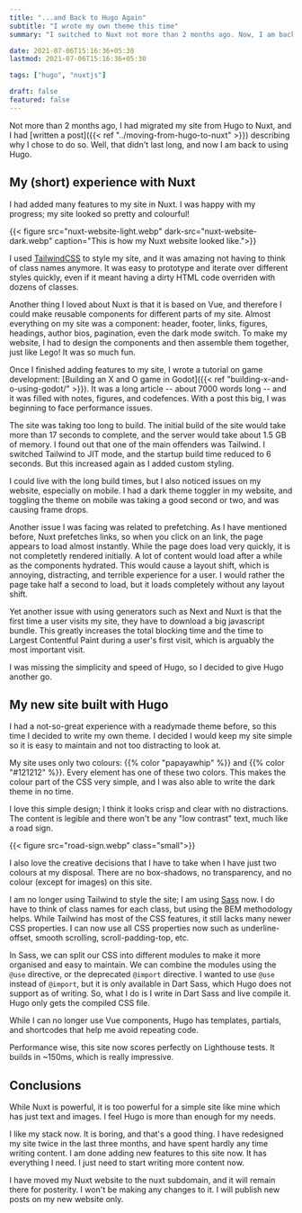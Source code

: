 ```yaml
---
title: "...and Back to Hugo Again"
subtitle: "I wrote my own theme this time"
summary: "I switched to Nuxt not more than 2 months ago. Now, I am back to using Hugo, and intend to do so for the forseeable future."

date: 2021-07-06T15:16:36+05:30
lastmod: 2021-07-06T15:16:36+05:30

tags: ["hugo", "nuxtjs"]

draft: false
featured: false
---
```


Not more than 2 months ago, I had migrated my site from Hugo to Nuxt, and I had [written a post]({{< ref "../moving-from-hugo-to-nuxt" >}}) describing why I chose to do so. Well, that didn't last long, and now I am back to using Hugo. 

## My (short) experience with Nuxt

I had added many features to my site in Nuxt. I was happy with my progress; my site looked so pretty and colourful!

{{< figure src="nuxt-website-light.webp" dark-src="nuxt-website-dark.webp" caption="This is how my Nuxt website looked  like.">}}

I used [TailwindCSS](https://tailwindcss.com/) to style my site, and it was amazing not having to think of class names anymore. It was easy to prototype and iterate over different styles quickly, even if it meant having a dirty HTML code overriden with dozens of classes. 

Another thing I loved about Nuxt is that it is based on Vue, and therefore I could make reusable components for different parts of my site. Almost everything on my site was a component: header, footer, links, figures, headings, author bios, pagination, even the dark mode switch. To make my website, I had to design the components and then assemble them together, just like Lego! It was so much fun.

Once I finished adding features to my site, I wrote a tutorial on game development: [Building an X and O game in Godot]({{< ref "building-x-and-o-using-godot/" >}}). It was a long article -- about 7000 words long -- and it was filled with notes, figures, and codefences. With a post this big, I was beginning to face performance issues. 

The site was taking too long to build. The initial build of the site would take more than 17 seconds to complete, and the server would take about 1.5 GB of memory. I found out that one of the main offenders was Tailwind. I switched Tailwind to JIT mode, and the startup build time reduced to 6 seconds. But this increased again as I added custom styling.

I could live with the long build times, but I also noticed issues on my website, especially on mobile. I had a dark theme toggler in my website, and toggling the theme on mobile was taking a good second or two, and was causing frame drops.

Another issue I was facing was related to prefetching. As I have mentioned before, Nuxt prefetches links, so when you click on an link, the page appears to load almost instantly. While the page does load very quickly, it is not completetly rendered initially. A lot of content would load after a while as the components hydrated. This would cause a layout shift, which is annoying, distracting, and terrible experience for a user. I would rather the page take half a second to load, but it loads completely without any layout shift.

Yet another issue with using generators such as Next and Nuxt is that the first time a user visits my site, they have to download a big javascript bundle. This greatly increases the total blocking time and the time to Largest Contentful Paint during a user's first visit, which is arguably the most important visit. 

I was missing the simplicity and speed of Hugo, so I decided to give Hugo another go.

## My new site built with Hugo

I had a not-so-great experience with a readymade theme before, so this time I decided to write my own theme. I decided I would keep my site simple so it is easy to maintain and not too distracting to look at. 

My site uses only two colours: {{% color "papayawhip" %}} and {{% color "#121212" %}}. Every element has one of these two colors. This makes the colour part of the CSS very simple, and I was also able to write the dark theme in no time. 

I love this simple design; I think it looks crisp and clear with no distractions. The content is legible and there won't be any "low contrast" text, much like a road sign. 

{{< figure src="road-sign.webp" class="small">}}

I also love the creative decisions that I have to take when I have just two colours at my disposal. There are no box-shadows, no transparency, and no colour (except for images) on this site. 

I am no longer using Tailwind to style the site; I am using [Sass](https://sass-lang.com/) now. I do have to think of class names for each class, but using the BEM methodology helps. While Tailwind has most of the CSS features, it still lacks many newer CSS properties. I can now use all CSS properties now such as underline-offset, smooth scrolling, scroll-padding-top, etc. 

In Sass, we can split our CSS into different modules to make it more organised and easy to maintain. We can combine the modules using the `@use` directive, or the deprecated `@import` directive. I wanted to use  `@use` instead of  `@import`,  but it is only available in Dart Sass, which Hugo does not support  as of writing.  So, what I do is I write in Dart Sass and live compile it. Hugo only gets the compiled CSS file. 

While I can no longer use Vue components, Hugo has templates, partials, and shortcodes that help me avoid repeating code. 

Performance wise, this site now scores perfectly on Lighthouse tests. It builds in ~150ms, which is really impressive.

## Conclusions

While Nuxt is powerful, it is too powerful for a simple site like mine which has just text and images. I feel Hugo is more than enough for my needs.

I like my stack now. It is boring, and that's a good thing. I have redesigned my site twice in the last three months, and have spent hardly any time writing content. I am done adding new features to this site now. It has everything I need.  I just need to start writing more content now. 

I have moved my Nuxt website to the nuxt subdomain, and it will remain there for posterity. I won't be making any changes to it. I will publish new  posts on my new website only. 
